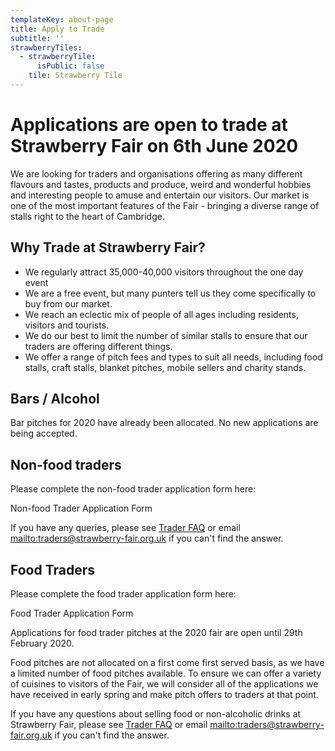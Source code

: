 ```yaml
---
templateKey: about-page
title: Apply to Trade
subtitle: ''
strawberryTiles:
  - strawberryTile:
      isPublic: false
    tile: Strawberry Tile
---
```

# Applications are open to trade at Strawberry Fair on 6th June 2020

We are looking for traders and organisations offering as many different flavours and tastes, products and produce, weird and wonderful hobbies and interesting people to amuse and entertain our visitors. Our market is one of the most important features of the Fair - bringing a diverse range of stalls right to the heart of Cambridge.

## Why Trade at Strawberry Fair?

* We regularly attract 35,000-40,000 visitors throughout the one day event
* We are a free event, but many punters tell us they come specifically to buy from our market.
* We reach an eclectic mix of people of all ages including residents, visitors and tourists.
* We do our best to limit the number of similar stalls to ensure that our traders are offering different things.
* We offer a range of pitch fees and types to suit all needs, including food stalls, craft stalls, blanket pitches, mobile sellers and charity stands.

## Bars / Alcohol

Bar pitches for 2020 have already been allocated. No new applications are being accepted.

## Non-food traders

Please complete the non-food trader application form here:

Non-food Trader Application Form

If you have any queries, please see [Trader FAQ](https://docs.google.com/document/d/1VK62GAmE1bzmHqwnoVzksYNBo0hmcGAaqFn3pZUGEgY/edit?usp=sharing) or email <mailto:traders@strawberry-fair.org.uk> if you can't find the answer.

## Food Traders

Please complete the food trader application form here:

Food Trader Application Form

Applications for food trader pitches at the 2020 fair are open until 29th February 2020.

Food pitches are not allocated on a first come first served basis, as we have a limited number of food pitches available. To ensure we can offer a variety of cuisines to visitors of the Fair, we will consider all of the applications we have received in early spring and make pitch offers to traders at that point.

If you have any questions about selling food or non-alcoholic drinks at Strawberry Fair, please see [Trader FAQ](https://docs.google.com/document/d/1VK62GAmE1bzmHqwnoVzksYNBo0hmcGAaqFn3pZUGEgY/edit?usp=sharing) or email <mailto:traders@strawberry-fair.org.uk> if you can't find the answer.

